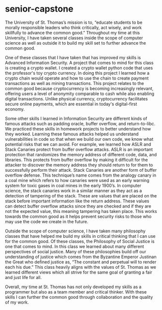 # senior-capstone
The University of St. Thomas’s mission is to, “educate students to be morally responsible leaders who think critically, act wisely, and work skillfully to advance the common good.” Throughout my time at this University, I have taken several classes inside the scope of computer science as well as outside it to build my skill set to further advance the common good.  

One of these classes that I have taken that has improved my skills is Advanced Information Security. A project that comes to mind for this class is creating a crypto wallet. I created a crypto wallet python code that uses the professor's toy crypto currency. In doing this project I learned how a crypto chain would operate and how to use the chain to create payment transactions as well as mining transactions. This project relates to the common good because cryptocurrency is becoming increasingly relevant, offering users a level of anonymity comparable to cash while also enabling digital transactions. Unlike physical currency, cryptocurrency facilitates secure online payments, which are essential in today's digital-first economy. 

Some other skills I learned in Information Security are different kinds of famous attacks such as padding oracle, buffer overflow, and return-to-libc. We practiced these skills in homework projects to better understand how they worked. Learning these famous attacks helped us understand vulnerabilities in code so that when we build our own code, we know what potential risks that we can avoid. For example, we learned how ASLR and Stack Canaries protect from buffer overflow attacks. ASLR is an important protection that randomizes the memory address of different code, data, and libraries. This protects from buffer overflow by making it difficult for the attacker to discover the memory address they should return to for them to successfully perform their attack. Stack Canaries are another form of buffer overflow defense. This technique’s name comes from the analogy canary in a coal mine which refers to how canaries were used as an early warning system for toxic gases in coal mines in the early 1900’s. In computer science, the stack canaries work in a similar manner as they act as a detection of tampering of the stack. These are values that are placed on the stack before important information like the return address. These values can detect buffer overflow attacks since they are checked and if they are not the expected value, this meaning tampering has taken place. This works towards the common good as it helps prevent security risks to those who may use the code we create in the future.  

Outside the scope of computer science, I have taken many philosophy classes that have helped me build my skills in critical thinking that I can use for the common good. Of these classes, the Philosophy of Social Justice is one that comes to mind. In this class we learned about many different perspectives of social justice. Many of these philosophies build off our understanding of justice which comes from the Byzantine Emperor Justinan the Great who defined justice as, “The constant and perpetual will to render each his due.” This class heavily aligns with the values of St. Thomas as we learned different views which all strive for the same goal of granting a fair and just life for all.  

Overall, my time at St. Thomas has not only developed my skills as a programmer but also as a team member and critical thinker. With these skills I can further the common good through collaboration and the quality of my work.
